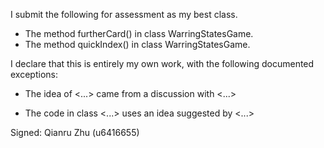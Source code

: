 I submit the following for assessment as my best class.

* The method furtherCard() in class WarringStatesGame.
* The method quickIndex() in class WarringStatesGame.

I declare that this is entirely my own work, with the following documented exceptions:

* The idea of <...> came from a discussion with <...>

* The code in class <...> uses an idea suggested by <...>

Signed: Qianru Zhu (u6416655)
